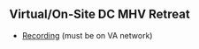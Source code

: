 ## Virtual/On-Site DC MHV Retreat

- [Recording](https://dvagov.sharepoint.com/:f:/r/sites/VCHIOStaffandContractors/Shared%20Documents/Requirements/Virtual%20Retreat%20December%202022/Virtual%20Retreat%20Slides%20and%20Recordings?csf=1&web=1&e=ihlYrc) (must be on VA network)
